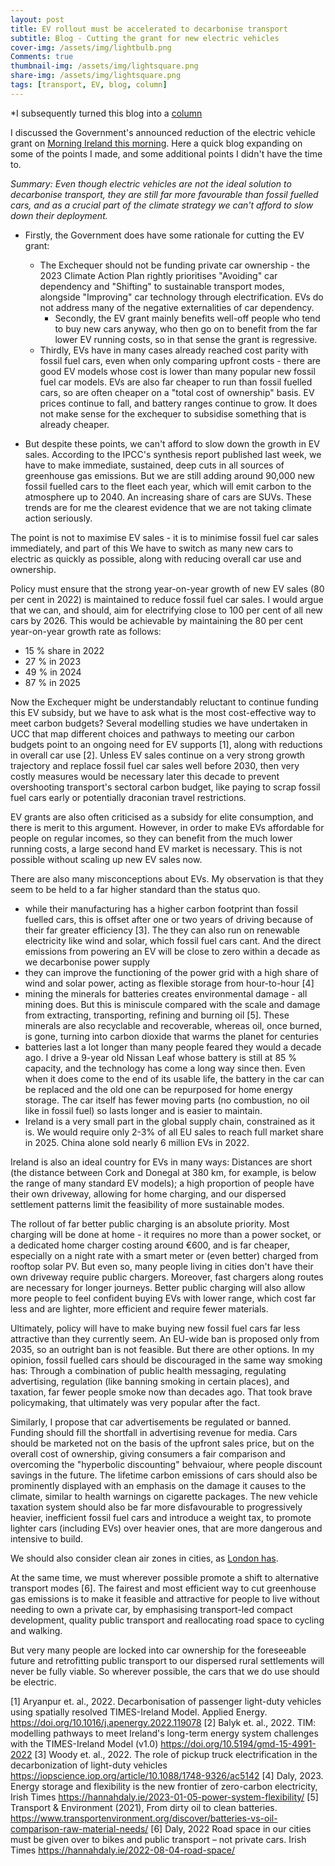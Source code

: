 ```yaml
---
layout: post
title: EV rollout must be accelerated to decarbonise transport
subtitle: Blog - Cutting the grant for new electric vehicles
cover-img: /assets/img/lightbulb.png
Comments: true
thumbnail-img: /assets/img/lightsquare.png
share-img: /assets/img/lightsquare.png
tags: [transport, EV, blog, column]
---
```


*I subsequently turned this blog into a [column](https://www.irishtimes.com/environment/climate-crisis/2023/04/06/there-must-be-no-slowdown-in-the-drive-for-electric-vehicles/)

I discussed the Government's announced reduction of the electric vehicle grant on [Morning Ireland this morning](https://www.rte.ie/radio/radio1/clips/22229074/). Here a quick blog expanding on some of the points I made, and some additional points I didn't have the time to.  

*Summary: Even though electric vehicles are not the ideal solution to decarbonise transport, they are still far more favourable than fossil fuelled cars, and as a crucial part of the climate strategy we can't afford to slow down their deployment.*

- Firstly, the Government does have some rationale for cutting the EV grant:
  * The Exchequer should not be funding private car ownership - the 2023 Climate Action Plan rightly prioritises "Avoiding" car dependency and "Shifting" to sustainable transport modes, alongside "Improving" car technology through electrification. EVs do not address many of the negative externalities of car dependency.
	* Secondly, the EV grant mainly benefits well-off people who tend to buy new cars anyway, who then go on to benefit from the far lower EV running costs, so in that sense the grant is regressive.
  * Thirdly, EVs have in many cases already reached cost parity with fossil fuel cars, even when only comparing upfront costs - there are good EV models whose cost is lower than many popular new fossil fuel car models. EVs are also far cheaper to run than fossil fuelled cars, so are often cheaper on a "total cost of ownership" basis. EV prices continue to fall, and battery ranges continue to grow. It does not make sense for the exchequer to subsidise something that is already cheaper.

- But despite these points,  we can't afford to slow down the growth in EV sales. According to the IPCC's synthesis report published last week, we have to make immediate, sustained, deep cuts in all sources of greenhouse gas emissions. But we are still adding around 90,000 new fossil fuelled cars to the fleet each year, which will emit carbon to the atmosphere up to 2040. An increasing share of cars are SUVs. These trends are for me the clearest evidence that we are not taking climate action seriously.

The point is not to maximise EV sales - it is to minimise fossil fuel car sales immediately, and part of this  We have to switch as many new cars to electric as quickly as possible, along with reducing overall car use and ownership.

Policy must ensure that the strong year-on-year growth of new EV sales (80 per cent in 2022) is maintained to reduce fossil fuel car sales. I would argue that we can, and should, aim for electrifying close to 100 per cent of all new cars by 2026. This would be achievable by maintaining the 80 per cent year-on-year growth rate as follows:
  * 15 % share in 2022
  * 27 % in 2023
  * 49 % in 2024
  * 87 % in 2025

Now the Exchequer might be understandably reluctant to continue funding this EV subsidy, but we have to ask what is the most cost-effective way to meet carbon budgets? Several modelling studies we have undertaken in UCC that map different choices and pathways to meeting our carbon budgets point to an ongoing need for EV supports [1], along with reductions in overall car use [2]. Unless EV sales continue on a very strong growth trajectory and replace fossil fuel car sales well before 2030, then very costly measures would be necessary later this decade to prevent overshooting transport's sectoral carbon budget, like paying to scrap fossil fuel cars early or potentially draconian travel restrictions.

EV grants are also often criticised as a subsidy for elite consumption, and there is merit to this argument. However, in order to make EVs affordable for people on regular incomes, so they can benefit from the much lower running costs, a large second hand EV market is necessary. This is not possible without scaling up new EV sales now.

There are also many misconceptions about EVs. My observation is that they seem to be held to a far higher standard than the status quo.

- while their manufacturing has a higher carbon footprint than fossil fuelled cars, this is offset after one or two years of driving because of their far greater efficiency [3]. The they can also run on renewable electricity like wind and solar, which fossil fuel cars cant. And the direct emissions from powering an EV will be close to zero within a decade as we decarbonise power supply
- they can improve the functioning of the power grid with a high share of wind and solar power, acting as flexible storage from hour-to-hour [4]
- mining the minerals for batteries creates environmental damage - all mining does. But this is miniscule compared with the scale and damage from extracting, transporting, refining and burning oil [5]. These minerals are also recyclable and recoverable, whereas oil, once burned, is gone, turning into carbon dioxide that warms the planet for centuries
- batteries last a lot longer than many people feared they would a decade ago. I drive a 9-year old Nissan Leaf whose battery is still at 85 % capacity, and the technology has come a long way since then. Even when it does come to the end of its usable life, the battery in the car can be replaced and the old one can be repurposed for home energy storage. The car itself has fewer moving parts (no combustion, no oil like in fossil fuel) so lasts longer and is easier to maintain.
- Ireland is a very small part in the global supply chain, constrained as it is. We would require only 2-3% of all EU sales to reach full market share in 2025. China alone sold nearly 6 million EVs in 2022.

Ireland is also an ideal country for EVs in many ways: Distances are short (the distance between Cork and Donegal at 380 km, for example, is below the range of many standard EV models); a high proportion of people have their own driveway, allowing for home charging, and our dispersed settlement patterns limit the feasibility of more sustainable modes.

The rollout of far better public charging is an absolute priority. Most charging will be done at home - it requires no more than a power socket, or a dedicated home charger costing around €600, and is far cheaper, especially on a night rate with a smart meter or (even better) charged from rooftop solar PV. But even so, many people living in cities don't have their own driveway require public chargers. Moreover, fast chargers along routes are necessary for longer journeys. Better public charging will also allow more people to feel confident buying EVs with lower range, which cost far less and are lighter, more efficient and require fewer materials.

Ultimately, policy will have to make buying new fossil fuel cars far less attractive than they currently seem. An EU-wide ban is proposed only from 2035, so an outright ban is not feasible. But there are other options. In my opinion, fossil fuelled cars should be discouraged in the same way smoking has: Through a combination of public health messaging, regulating advertising, regulation (like banning smoking in certain places), and taxation, far fewer people smoke now than decades ago. That took brave policymaking, that ultimately was very popular after the fact.

Similarly, I propose that car advertisements be regulated or banned. Funding should fill the shortfall in advertising revenue for media. Cars should be marketed not on the basis of the upfront sales price, but on the overall cost of ownership, giving consumers a fair comparison and overcoming the "hyperbolic discounting" behvaiour, where people discount savings in the future. The lifetime carbon emissions of cars should also be prominently displayed with an emphasis on the damage it causes to the climate, similar to health warnings on cigarette packages. The new vehicle taxation system should also be far more disfavourable to progressively heavier, inefficient fossil fuel cars and introduce a weight tax, to promote lighter cars (including EVs) over heavier ones, that are more dangerous and intensive to build.

We should also consider clean air zones in cities, as [London has](https://www.london.gov.uk/programmes-strategies/environment-and-climate-change/pollution-and-air-quality/ultra-low-emission-zone-ulez-london).

At the same time, we must wherever possible promote a shift to alternative transport modes [6]. The fairest and most efficient way to cut greenhouse gas emissions is to make it feasible and attractive for people to live without needing to own a private car, by emphasising transport-led compact development, quality public transport and reallocating road space to cycling and walking.

But very many people are locked into car ownership for the foreseeable future and retrofitting public transport to our dispersed rural settlements will never be fully viable. So wherever possible, the cars that we do use should be electric.


[1] Aryanpur et. al., 2022. Decarbonisation of passenger light-duty vehicles using spatially resolved TIMES-Ireland Model. Applied Energy. https://doi.org/10.1016/j.apenergy.2022.119078
[2] Balyk et. al., 2022. TIM: modelling pathways to meet Ireland's long-term energy system challenges with the TIMES-Ireland Model (v1.0) https://doi.org/10.5194/gmd-15-4991-2022
[3] Woody et. al., 2022. The role of pickup truck electrification in the decarbonization of light-duty vehicles https://iopscience.iop.org/article/10.1088/1748-9326/ac5142
[4] Daly, 2023. Energy storage and flexibility is the new frontier of zero-carbon electricity, Irish Times https://hannahdaly.ie/2023-01-05-power-system-flexibility/
[5] Transport & Environment (2021), From dirty oil to clean batteries. https://www.transportenvironment.org/discover/batteries-vs-oil-comparison-raw-material-needs/
[6] Daly, 2022 Road space in our cities must be given over to bikes and public transport – not private cars. Irish Times https://hannahdaly.ie/2022-08-04-road-space/
